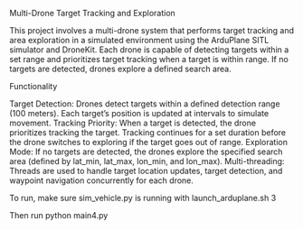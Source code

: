 Multi-Drone Target Tracking and Exploration

This project involves a multi-drone system that performs target tracking and area exploration in a simulated environment using the ArduPlane SITL simulator and DroneKit. Each drone is capable of detecting targets within a set range and prioritizes target tracking when a target is within range. If no targets are detected, drones explore a defined search area.

Functionality

Target Detection: Drones detect targets within a defined detection range (100 meters). Each target’s position is updated at intervals to simulate movement.
Tracking Priority: When a target is detected, the drone prioritizes tracking the target. Tracking continues for a set duration before the drone switches to exploring if the target goes out of range.
Exploration Mode: If no targets are detected, the drones explore the specified search area (defined by lat_min, lat_max, lon_min, and lon_max).
Multi-threading: Threads are used to handle target location updates, target detection, and waypoint navigation concurrently for each drone.

To run, make sure sim_vehicle.py is running with
launch_arduplane.sh 3

Then run
python main4.py
